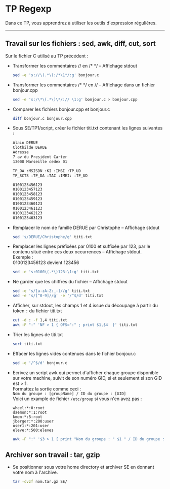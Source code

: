 # TP Regexp

Dans ce TP, vous apprendrez à utiliser les outils d'expression régulières.

---

## Travail sur les fichiers : sed, awk, diff, cut, sort

Sur le fichier C utilisé au TP précédent : 

- Transformer les commentaires // en /* */ – Affichage stdout

    ```bash linenums="1"
    sed -e 's://\(.*\):/*\1*/:g' bonjour.c
    ```
         
- Transformer les commentaires /* */ en // – Affichage dans un fichier bonjour.cpp

    ```bash linenums="1"
    sed -e 's:/\*\(.*\)\*/:// \1:g' bonjour.c > bonjour.cpp
    ``` 
        
- Comparer les fichiers bonjour.cpp et bonjour.c 

    ```bash linenums="1"
    diff bonjour.c bonjour.cpp
    ```
        
- Sous SE/TP1/script, créer le fichier titi.txt contenant les lignes suivantes :

    ```bash linenums="1"
    Alain DERUE
    Clothilde DERUE
    Adresse
    7 av du President Carter
    13000 Marseille cedex 01
    
    TP_OA :MSISDN :KI :IMSI :TP_UD
    TP_SCTS :TP_DA :TAC :IMEI: :TP_UD
  
    0100123456123
    0100123457123
    0100123458123
    0100123459123
    0100123460123
    0100123461123
    0100123462123
    0100123463123
    ```
         
- Remplacer le nom de famille DERUE par Christophe – Affichage stdout

     ```bash linenums="1"
     sed 's/DERUE/Christophe/g' titi.txt
     ```  
  
- Remplacer les lignes préfixées par 0100 et suffixée par 123, par le contenu situé entre ces deux occurrences – Affichage stdout.  
    Exemple :  
        0100123456123 devient 123456
 
     ```bash linenums="1"
     sed -e 's:0100\(.*\)123:\1:g' titi.txt
     ```   

- Ne garder que les chiffres du fichier – Affichage stdout

     ```bash linenums="1"
     sed -e 's/[a-zA-Z:_-]//g' titi.txt
     sed -e 's/[^0-9]//g' -e '/^$/d' titi.txt
     ``` 
  
- Afficher, sur stdout, les champs 1 et 4 issue du découpage à partir du token ``:`` du fichier titi.txt

     ```bash linenums="1"
     cut -d : -f 1,4 titi.txt
     awk -F ":" 'NF > 1 { OFS=":" ; print $1,$4  }' titi.txt
     ```
  
- Trier les lignes de titi.txt

     ```bash linenums="1"
     sort titi.txt
     ```
  
- Effacer les lignes vides contenues dans le fichier bonjour.c

     ```bash linenums="1"
     sed -e '/^$/d' bonjour.c
     ```

- Ecrivez un script awk qui permet d'afficher chaque groupe disponible sur votre machine, suivit de son numéro GID, si et seulement si son GID est > 1.  
    Formattez la sortie comme ceci :   
    ``Nom du groupe : [groupName] / ID du groupe : [GID]``  
    Voici un example de fichier ``/etc/group`` si vous n'en avez pas :
    
    ```linenums="1"
    wheel:*:0:root
    daemon:*:1:root
    kmem:*:5:root
    jberger:*:200:user
    user1:*:201:user
    eleve:*:500:eleves
    ```  
    
     ```bash linenums="1"
     awk -F ":" '$3 > 1 { print "Nom du groupe : " $1 " / ID du groupe : " $3 }' /etc/group
     ```
        
## Archiver son travail : tar, gzip

- Se positionner sous votre home directory  et archiver SE en donnant votre nom à l'archive.

     ```bash linenums="1"
     tar -cvzf nom.tar.gz SE/
     ```